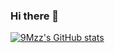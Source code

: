 ### Hi there 👋


[![9Mzz's GitHub stats](https://github-readme-stats.vercel.app/api?username=9Mzz)](https://github.com/anuraghazra/github-readme-stats)

<!--
**9Mzz/9Mzz** is a ✨ _special_ ✨ repository because its `README.md` (this file) appears on your GitHub profile.

Here are some ideas to get you started:

- 🔭 I’m currently working on ...
- 🌱 I’m currently learning ...
- 👯 I’m looking to collaborate on ...
- 🤔 I’m looking for help with ...
- 💬 Ask me about ...
- 📫 How to reach me: ...
- 😄 Pronouns: ...
- ⚡ Fun fact: ...
-->

